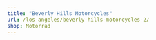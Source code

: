 ```yaml
---
title: "Beverly Hills Motorcycles"
url: /los-angeles/beverly-hills-motorcycles-2/
shop: Motorrad
---
```

